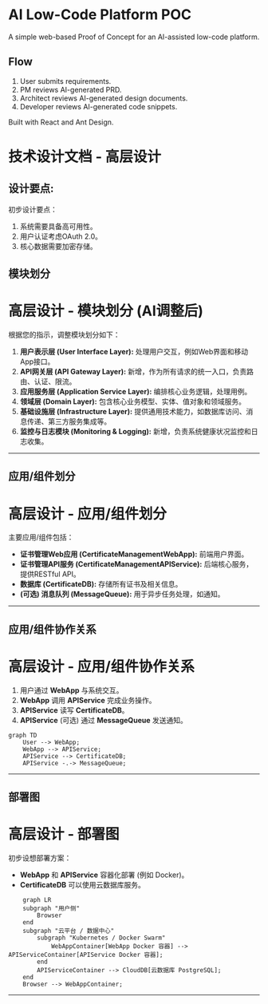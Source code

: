 # AI Low-Code Platform POC

A simple web-based Proof of Concept for an AI-assisted low-code platform.

## Flow

1.  User submits requirements.
2.  PM reviews AI-generated PRD.
3.  Architect reviews AI-generated design documents.
4.  Developer reviews AI-generated code snippets.

Built with React and Ant Design. 


# 技术设计文档 - 高层设计

## 设计要点:
初步设计要点：
1. 系统需要具备高可用性。
2. 用户认证考虑OAuth 2.0。
3. 核心数据需要加密存储。

## 模块划分

# 高层设计 - 模块划分 (AI调整后)

根据您的指示，调整模块划分如下：
1.  **用户表示层 (User Interface Layer):** 处理用户交互，例如Web界面和移动App接口。
2.  **API网关层 (API Gateway Layer):** 新增，作为所有请求的统一入口，负责路由、认证、限流。
3.  **应用服务层 (Application Service Layer):** 编排核心业务逻辑，处理用例。
4.  **领域层 (Domain Layer):** 包含核心业务模型、实体、值对象和领域服务。
5.  **基础设施层 (Infrastructure Layer):** 提供通用技术能力，如数据库访问、消息传递、第三方服务集成等。
6.  **监控与日志模块 (Monitoring & Logging):** 新增，负责系统健康状况监控和日志收集。

---

## 应用/组件划分

# 高层设计 - 应用/组件划分

主要应用/组件包括：
-   **证书管理Web应用 (CertificateManagementWebApp):** 前端用户界面。
-   **证书管理API服务 (CertificateManagementAPIService):** 后端核心服务，提供RESTful API。
-   **数据库 (CertificateDB):** 存储所有证书及相关信息。
-   **(可选) 消息队列 (MessageQueue):** 用于异步任务处理，如通知。

---

## 应用/组件协作关系

# 高层设计 - 应用/组件协作关系

1.  用户通过 **WebApp** 与系统交互。
2.  **WebApp** 调用 **APIService** 完成业务操作。
3.  **APIService** 读写 **CertificateDB**。
4.  **APIService** (可选) 通过 **MessageQueue** 发送通知。
```mermaid
graph TD
    User --> WebApp;
    WebApp --> APIService;
    APIService --> CertificateDB;
    APIService -.-> MessageQueue;
```

---

## 部署图

# 高层设计 - 部署图

初步设想部署方案：
-   **WebApp** 和 **APIService** 容器化部署 (例如 Docker)。
-   **CertificateDB** 可以使用云数据库服务。
```mermaid
    graph LR
    subgraph "用户侧"
        Browser
    end
    subgraph "云平台 / 数据中心"
        subgraph "Kubernetes / Docker Swarm"
            WebAppContainer[WebApp Docker 容器] --> APIServiceContainer[APIService Docker 容器];
        end
        APIServiceContainer --> CloudDB[云数据库 PostgreSQL];
    end
    Browser --> WebAppContainer;
```

---

